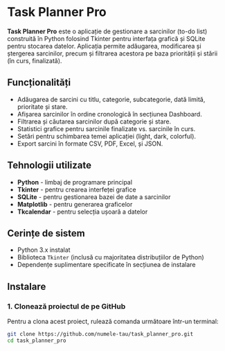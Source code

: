 # Task Planner Pro

**Task Planner Pro** este o aplicație de gestionare a sarcinilor (to-do list) construită în Python folosind Tkinter pentru interfața grafică și SQLite pentru stocarea datelor. Aplicația permite adăugarea, modificarea și ștergerea sarcinilor, precum și filtrarea acestora pe baza priorității și stării (în curs, finalizată).

## Funcționalități

- Adăugarea de sarcini cu titlu, categorie, subcategorie, dată limită, prioritate și stare.
- Afișarea sarcinilor în ordine cronologică în secțiunea Dashboard.
- Filtrarea și căutarea sarcinilor după categorie și stare.
- Statistici grafice pentru sarcinile finalizate vs. sarcinile în curs.
- Setări pentru schimbarea temei aplicației (light, dark, colorful).
- Export sarcini în formate CSV, PDF, Excel, și JSON.

## Tehnologii utilizate

- **Python** - limbaj de programare principal
- **Tkinter** - pentru crearea interfeței grafice
- **SQLite** - pentru gestionarea bazei de date a sarcinilor
- **Matplotlib** - pentru generarea graficelor
- **Tkcalendar** - pentru selecția ușoară a datelor

## Cerințe de sistem

- Python 3.x instalat
- Biblioteca `Tkinter` (inclusă cu majoritatea distribuțiilor de Python)
- Dependențe suplimentare specificate în secțiunea de instalare

## Instalare

### 1. Clonează proiectul de pe GitHub

Pentru a clona acest proiect, rulează comanda următoare într-un terminal:

```bash
git clone https://github.com/numele-tau/task_planner_pro.git
cd task_planner_pro
